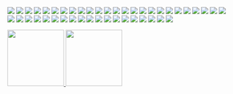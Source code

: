 <a href="#"><img src="https://img.shields.io/badge/Java-FF4000?style=flat-square&logo=openjdk&logoColor=white"></a> 
<a href="#"><img src="https://img.shields.io/badge/Kotlin-7F52FF?style=flat-square&logo=kotlin&logoColor=white"></a>
<a href="#"><img src="https://img.shields.io/badge/Spring-6DB33F?style=flat-square&logo=spring&logoColor=white"></a>
<a href="#"><img src="https://img.shields.io/badge/Hibernate-59666C?style=flat-square&logo=hibernate&logoColor=white"></a>
<a href="#"><img src="https://img.shields.io/badge/Python-3776AB?style=flat-square&logo=python&logoColor=white"></a>
<a href="#"><img src="https://img.shields.io/badge/Django-092E20?style=flat-square&logo=django&logoColor=white"></a>
<a href="#"><img src="https://img.shields.io/badge/JavaScript-F7DF1E?style=flat-square&logo=javascript&logoColor=white"></a>
<a href="#"><img src="https://img.shields.io/badge/React-61DAFB?style=flat-square&logo=react&logoColor=white"></a>
<a href="#"><img src="https://img.shields.io/badge/MySQL-4479A1?style=flat-square&logo=mysql&logoColor=white"></a> 
<a href="#"><img src="https://img.shields.io/badge/PostgreSQL-4169E1?style=flat-square&logo=postgresql&logoColor=white"></a>
<a href="#"><img src="https://img.shields.io/badge/Redis-DC382D?style=flat-square&logo=redis&logoColor=white"></a> 
<a href="#"><img src="https://img.shields.io/badge/mongoDB-47A248?style=flat-square&logo=mongodb&logoColor=white"></a>
<a href="#"><img src="https://img.shields.io/badge/RabbitMQ-FF6600?style=flat-square&logo=rabbitmq&logoColor=white"></a>
<a href="#"><img src="https://img.shields.io/badge/Kafka-231F20?style=flat-square&logo=apachekafka&logoColor=white"></a>
<a href="#"><img src="https://img.shields.io/badge/Hadoop-66CCFF?style=flat-square&logo=apachehadoop&logoColor=black"></a>
<a href="#"><img src="https://img.shields.io/badge/Spark-E25A1C?style=flat-square&logo=apachespark&logoColor=white"></a>
<a href="#"><img src="https://img.shields.io/badge/Airflow-017CEE?style=flat-square&logo=apacheairflow&logoColor=white"></a>
<a href="#"><img src="https://img.shields.io/badge/Tensorflow-FF6F00?style=flat-square&logo=tensorflow&logoColor=white"></a>
<a href="#"><img src="https://img.shields.io/badge/C++-00599C?style=flat-square&logo=cplusplus&logoColor=white"></a>
<a href="#"><img src="https://img.shields.io/badge/Go-00ADD8?style=flat-square&logo=go&logoColor=white"></a>
<a href="#"><img src="https://img.shields.io/badge/OpenCV-5C3EE8?style=flat-square&logo=opencv&logoColor=white"></a>
<a href="#"><img src="https://img.shields.io/badge/Keras-D00000?style=flat-square&logo=keras&logoColor=white"></a>
<a href="#"><img src="https://img.shields.io/badge/Dlib-008000?style=flat-square&logo=dlib&logoColor=white"></a>
<a href="#"><img src="https://img.shields.io/badge/Linux-FCC624?style=flat-square&logo=linux&logoColor=white"></a>
<a href="#"><img src="https://img.shields.io/badge/Docker-2496ED?style=flat-square&logo=docker&logoColor=white"></a>
<a href="#"><img src="https://img.shields.io/badge/Kubernetes-326CE5?style=flat-square&logo=kubernetes&logoColor=white"></a>
<a href="#"><img src="https://img.shields.io/badge/NGINX-009639?style=flat-square&logo=nginx&logoColor=white"></a>
<a href="#"><img src="https://img.shields.io/badge/AWS-232F3E?style=flat-square&logo=amazonwebservices&logoColor=white"></a>
<a href="#"><img src="https://img.shields.io/badge/GCP-4285F4?style=flat-square&logo=googlecloud&logoColor=white"></a>
<a href="#"><img src="https://img.shields.io/badge/Git-F05032?style=flat-square&logo=git&logoColor=white"></a>
<a href="#"><img src="https://img.shields.io/badge/GitHub-181717?style=flat-square&logo=github&logoColor=white"></a>
<a href="#"><img src="https://img.shields.io/badge/Jira-0052CC?style=flat-square&logo=jira&logoColor=white"></a>
<a href="#"><img src="https://img.shields.io/badge/Confluence-172B4D?style=flat-square&logo=confluence&logoColor=white"></a>
<a href="#"><img src="https://img.shields.io/badge/Slack-4A154B?style=flat-square&logo=slack&logoColor=white"></a>
<a href="#"><img src="https://img.shields.io/badge/Mattermost-0058CC?style=flat-square&logo=mattermost&logoColor=white"></a>
<a href="#"><img src="https://img.shields.io/badge/Prometheus-E6522C?style=flat-square&logo=prometheus&logoColor=white"></a>
<a href="#"><img src="https://img.shields.io/badge/Grafana-F46800?style=flat-square&logo=grafana&logoColor=white"></a>
<a href="#"><img src="https://img.shields.io/badge/JMeter-D22128?style=flat-square&logo=apachejmeter&logoColor=white"></a>
<a href="#"><img src="https://img.shields.io/badge/k6-7D64FF?style=flat-square&logo=k6&logoColor=white"></a>
<a href="#"><img src="https://img.shields.io/badge/Testrail-65C179?style=flat-square&logo=testrail&logoColor=white"></a>
<a href="#"><img src="https://img.shields.io/badge/Sentry-362D59?style=flat-square&logo=sentry&logoColor=white"></a>
<a href="#"><img src="https://img.shields.io/badge/Gradle-02303A?style=flat-square&logo=gradle&logoColor=white"></a>
<a href="#"><img src="https://img.shields.io/badge/Maven-C71A36?style=flat-square&logo=apachemaven&logoColor=white"></a>
<a href="#"><img src="https://img.shields.io/badge/Groovy-4298B8?style=flat-square&logo=apachegroovy&logoColor=white"></a>

<a href="https://www.credly.com/badges/76477d73-efad-4c3e-b7e7-56eb8e688798/public_url">
  <img src="https://github.com/user-attachments/assets/02f14857-251c-440f-86c9-165c9eda14e8" height="128">
</a>
<a href="https://www.credly.com/badges/d857e697-2077-47f5-b021-093c6bb46b07/public_url">
  <img src="https://github.com/user-attachments/assets/5364e0af-9f52-4089-b115-5f70aabd2286" height="128">
</a>
